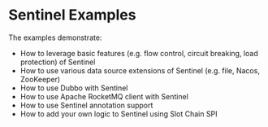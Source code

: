 # Sentinel Examples

The examples demonstrate:

- How to leverage basic features (e.g. flow control, circuit breaking, load protection) of Sentinel
- How to use various data source extensions of Sentinel (e.g. file, Nacos, ZooKeeper)
- How to use Dubbo with Sentinel
- How to use Apache RocketMQ client with Sentinel
- How to use Sentinel annotation support
- How to add your own logic to Sentinel using Slot Chain SPI
